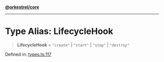 [**@orkestrel/core**](../index.md)

***

# Type Alias: LifecycleHook

> **LifecycleHook** = `"create"` \| `"start"` \| `"stop"` \| `"destroy"`

Defined in: [types.ts:117](https://github.com/orkestrel/core/blob/36bb4ac962a6eb83d3b3b7e1d15ed7b2fd751427/src/types.ts#L117)

